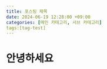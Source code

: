 ```yaml
---
title: 포스팅 제목
date: 2024-06-19 12:28:00 +09:00
categories: [메인 카테고리, 서브 카테고리]
tags:[tag-test]
---
```


# 안녕하세요
